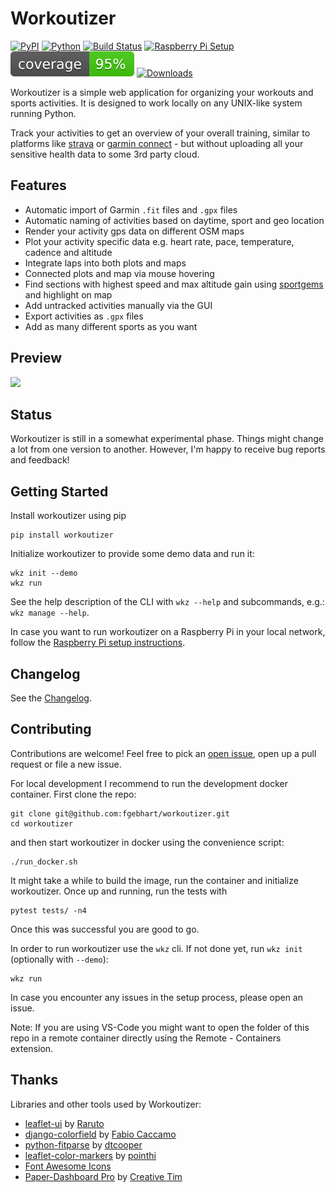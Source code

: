 # Workoutizer
[![PyPI](https://badge.fury.io/py/workoutizer.svg)](https://badge.fury.io/py/workoutizer) [![Python](https://img.shields.io/pypi/pyversions/workoutizer.svg?style=plastic)](https://badge.fury.io/py/workoutizer) [![Build Status](https://github.com/fgebhart/workoutizer/workflows/Test/badge.svg)](https://github.com/fgebhart/workoutizer/actions?query=workflow%3ATest) [![Raspberry Pi Setup](https://github.com/fgebhart/workoutizer/actions/workflows/raspberry_pi_test.yml/badge.svg)](https://github.com/fgebhart/workoutizer/actions/workflows/raspberry_pi_test.yml) [![Coverage Badge](https://raw.githubusercontent.com/fgebhart/workoutizer/master/.github/badges/coverage.svg)](https://raw.githubusercontent.com/fgebhart/workoutizer/master/.github/badges/coverage.svg) [![Downloads](https://img.shields.io/pypi/dm/workoutizer.svg?label=Pypi%20downloads)](https://pypi.org/project/workoutizer/)

Workoutizer is a simple web application for organizing your workouts and sports activities. It is designed to work
locally on any UNIX-like system running Python.

Track your activities to get an overview of your overall training, similar to platforms like
[strava](https://www.strava.com/) or [garmin connect](https://connect.garmin.com/) - but without
uploading all your sensitive health data to some 3rd party cloud.

## Features
* Automatic import of Garmin `.fit` files and `.gpx` files
* Automatic naming of activities based on daytime, sport and geo location
* Render your activity gps data on different OSM maps
* Plot your activity specific data e.g. heart rate, pace, temperature, cadence and altitude
* Integrate laps into both plots and maps
* Connected plots and map via mouse hovering
* Find sections with highest speed and max altitude gain using [sportgems](https://github.com/fgebhart/sportgems) and
  highlight on map
* Add untracked activities manually via the GUI
* Export activities as `.gpx` files
* Add as many different sports as you want


## Preview

<img src="https://i.imgur.com/MIRwjAs.gif">


## Status
Workoutizer is still in a somewhat experimental phase. Things might change a lot from one version to another. However,
I'm happy to receive bug reports and feedback!


## Getting Started
Install workoutizer using pip
```
pip install workoutizer
```

Initialize workoutizer to provide some demo data and run it:
```
wkz init --demo
wkz run
```

See the help description of the CLI with `wkz --help` and subcommands, e.g.: `wkz manage --help`. 

In case you want to run workoutizer on a Raspberry Pi in your local network, follow the 
[Raspberry Pi setup instructions](https://github.com/fgebhart/workoutizer/tree/master/setup).


## Changelog

See the [Changelog](https://github.com/fgebhart/workoutizer/blob/main/CHANGELOG.md).


## Contributing

Contributions are welcome! Feel free to pick an [open issue](https://github.com/fgebhart/workoutizer/issues), open up 
a pull request or file a new issue.

For local development I recommend to run the development docker container. First clone the repo:
```
git clone git@github.com:fgebhart/workoutizer.git
cd workoutizer
```
and then start workoutizer in docker using the convenience script:
```
./run_docker.sh
```
It might take a while to build the image, run the container and initialize workoutizer. Once up and running, run the
tests with
```
pytest tests/ -n4
```
Once this was successful you are good to go.

In order to run workoutizer use the `wkz` cli. If not done yet, run `wkz init` (optionally with `--demo`):
```
wkz run
```
In case you encounter any issues in the setup process, please open an issue.

Note: If you are using VS-Code you might want to open the folder of this repo in a remote container directly using the
Remote - Containers extension.


## Thanks

Libraries and other tools used by Workoutizer:
* [leaflet-ui](https://github.com/Raruto/leaflet-ui) by [Raruto](https://github.com/Raruto)
* [django-colorfield](https://github.com/fabiocaccamo/django-colorfield) by [Fabio Caccamo](https://github.com/fabiocaccamo)
* [python-fitparse](https://github.com/dtcooper/python-fitparse) by [dtcooper](https://github.com/dtcooper)
* [leaflet-color-markers](https://github.com/pointhi/leaflet-color-markers) by [pointhi](https://github.com/pointhi)
* [Font Awesome Icons](https://fontawesome.com/)
* [Paper-Dashboard Pro](https://www.creative-tim.com/product/paper-dashboard-2-pro) by [Creative Tim](https://www.creative-tim.com/)

